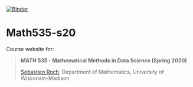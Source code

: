 [![Binder](https://mybinder.org/badge_logo.svg)](https://mybinder.org/v2/gh/sebroc/MMiDS-s20/master)

# Math535-s20

Course website for: 

> **MATH 535 - Mathematical Methods in Data Science (Spring 2020)**
>
> [Sebastien Roch](http://www.math.wisc.edu/~roch/), Department of Mathematics, University of Wisconsin-Madison
